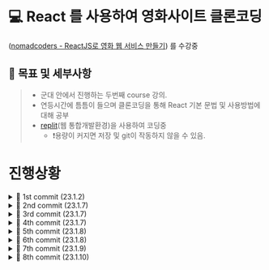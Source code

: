 # 💻 React 를 사용하여 영화사이트 클론코딩
([nomadcoders - ReactJS로 영화 웹 서비스 만들기](https://nomadcoders.co/react-for-beginners/lectures)) 를 수강중

## 🌴 목표 및 세부사항
> - 군대 안에서 진행하는 두번째 course 강의. <br>
> - 연등시간에 틈틈이 들으며 클론코딩을 통해 React 기본 문법 및 사용방법에 대해 공부<br>
> - [replit](https://replit.com/@jeong011010/cloneCodingMovieSite#src)(웹 통합개발환경)을 사용하여 코딩중 <br>
>   - ❗용량이 커지면 저장 및 git이 작동하지 않을 수 있음.<br>


# 진행상황

<details>
  <summary> 🐥 1st commit (23.1.2) </summary>
  
## 참고사항
  
※커밋 없이 진행하려고 했었는데, 중간중간 갈아 엎는 부분이 많아서 결과만 남을까봐.. 과정마다 커밋하기로 하였음.
※12월 부터 진행했던 모든 공부 및 개발 과정을 여기 작성

- npx create-react-app 을 사용하여 새로 react 폴더를 생성하였음.
>실행하기 위해 shell에
>```
>cd my-app
>npm start
>```
>작성 후 작업

## 공부내용

### State
State : 바뀌는 데이터<br>
useState, setState를 사용하여 state를 초기화 및 변경.<br>
```
const [valueName,setValueFunction] = useState(value)
```
위 양식으로 작성하여 state 선언하며, 이후에는 setValueFunction 함수를 이용하여 state값 변경.
```
setValueFunction(value);
```

React에서 지원하는 useState는 **UI 업데이트시 변경 부분만 자동으로 리렌더링됨** <br><br>

### setState
```
setValueFunction(value+1);
해당 방법 보다는

setValueFunction((value)=>value+1);
해당 방법이 어떤 값을 업데이트 했는지 확실하게 알 수 있음.
```
<br>

### 입력값을 받기(input)

```
onChange={function}
```
input value가 변할 때 마다 함수가 실행됨<br>

변경값 받아올 때
```
const onChange = (e) =>{
  setValueFunction(e.target.value);
}
```
위와 같이 event 함수에서 받아올 수 있다.<br>


## 변환기 프로그램 개발

- 분할 정복 알고리즘과 비슷하게 *component를 나누어 App function에서 합쳐주는 과정* 을 통해 Component의 역할과 사용법 알 수 있었다.
- 자식 component 두개를 만들어 각각 Minutes->Hours, Km->Miles 변환기를 만들었다.
- 위 과정을 통하면 아무리 많은 변환기(함수 및 컴포넌트)가 있어도 코드를 따로 작성하여 관리하고 합쳐줄 수 있다.
- input의 label 의 for 특성을 사용하여 label을 클릭해도 id value가 같은 input이 선택 됨을 알 수 있었다.
- select 및 option 을 사용하여 onChange 함수를 적용할 수 있으며, 응용하여 component를 선택하게 할 수 있었다.

<details>
  <summary>🍇 app.jsx 코드</summary>
 
```js
import { useState } from 'react';
import './App.css'

function MinutesToHours() {
  const [amount, setAmount] = useState(0);
  const [inverted, setInverted] = useState(false);
  const onChange = (e) => {
    setAmount(e.target.value);
  };
  const reset = () => setAmount(0);
  const onInvert = () => {
    reset();
    setInverted((current) => !current);
  }
  return (
    <div>
      <div>
        <label htmlFor="minutes">Minutes</label>         <input
          value={inverted ? amount * 60 : amount}
          id="minutes"
          placeholder="Minutes"
          type="number"
          onChange={onChange}
          disabled={inverted}
        />
      </div>
      <div>
        <label htmlFor="hours">Hours</label>         <input
          value={inverted ? amount : Math.round(amount / 60)}
          id="hours"
          placeholder="Hours"
          type="number"
          onChange={onChange}
          disabled={!inverted}
        />
      </div>
      <button onClick={reset}>Reset</button>
      <button onClick={onInvert}>
        {inverted ? "Turn back" : "Invert"}
      </button>
    </div>
  )
}
function KmToMiles() {
  const [amount, setAmount] = useState(0);
  const [inverted, setInverted] = useState(false);
  const onChange = (e) => {
    setAmount(e.target.value);
  };
  const reset = () => setAmount(0);
  const onInvert = () => {
    reset();
    setInverted((current) => !current);
  }
  return (
    <div>
      <div>
        <label htmlFor="Km">Km</label>
        <input
          value={inverted ? amount * 1.609 : amount}
          id="Km"
          placeholder="Km"
          type="number"
          onChange={onChange}
          disabled={inverted}
        />
      </div>
      <div>
        <label htmlFor="Miles">Miles</label>         <input
          value={inverted ? amount : (amount / 1.609).toFixed(5)}
          id="Miles"
          placeholder="Miles"
          type="number"
          onChange={onChange}
          disabled={!inverted}
        />
      </div>
      <button onClick={reset}>Reset</button>
      <button onClick={onInvert}>
        {inverted ? "Turn back" : "Invert"}
      </button>
    </div>
  )
}


export default function App() {
  const [index, setIndex] = useState("0");
  const onSelect = (e) => {
    setIndex(e.target.value);
  }
  return (
    <div>
      <h1>Super Converter</h1>
      <select value={index} onChange={onSelect}>
        <option value="0">Minutes & Hours</option>
        <option value="1">Km & Miles</option>
      </select>
      {index === "0" ? <MinutesToHours/> : null}
      {index === "1" ? <KmToMiles/> : null}
      
    </div>
  )
}
```
</details>
</details>

<details>
  <summary> 🐥 2nd commit (23.1.7) </summary>
  
## 참고사항
  
※없음

## 공부내용

### Props
Props : function에 각각 전해줄 수 있는 인자<br>
C 함수의 매개변수와 같은 느낌이다.<br><br>

하나의 function을 복붙해서 수정하여 사용하면 비효율적이기 때문에, function 하나만 정의 해둔 뒤 바뀌는 값만 props로 넘겨주고 호출하는 형식으로 사용한다. <br><br>
```
function f({propsName}) {
  return <button>{propsName}</button>
}
```
위 양식으로 props를 받을 수 있다.<br>
```
<f propsName="버튼"/>
```
위 양식으로 props를 전달하여 함수를 호출할 수 있다.

## 예제 실습

<details>
  <summary>🍇 app.jsx 코드</summary>
 
```js
import { useState } from 'react';
import './App.css'


function Btn({ text, onClick }) {
  return <button
    onClick={onClick}
    style={{
      backgroundColor: "tomato",
      color: "white",
      padding: "10px 20px",
      border: 0,
      borderRadius: 10.
    }}>{text}</button>
}

function ConfirmBtn() {
  return <button>Confirm</button>
}

export default function App() {

  const [value, setValue] = useState("");
  const changeValue = () => setValue("Revert Changes");
  return (
    <div>
      <Btn text={value} onClick={changeValue} />
      <Btn text="Continue" />
    </div>
  );
}
```
</details>
</details>

<details>
  <summary> 🐥 3rd commit (23.1.7) </summary>
  
## 참고사항
  
※ npx create-react-app 을 사용하기 위해 이전 파일을 전부 삭제 후, my-app 폴더에 생성하였다.<br>

- 앞으로 react를 실행시키기 위해 Shell 창에
```
cd my-app
npm start
```
- 를 작성해준다.
  - 아마 추후에 자동으로 실행되게 만들것이다.

## 공부내용

없음

</details>

<details>
  <summary> 🐥 4th commit (23.1.7) </summary>
  
## 참고사항
  
※ <br>

## 공부내용

- js 파일을 만들어 prop 기능을 사용해봤다.
- 해당 과정에서 CSS를 prop 할 때 **CSS Module** 이라는 것을 사용했다.

*CSS Module* 이란 
- CSS 파일 확장자명을 "module.css"로 작성하며
- 리액트 컴포넌트 파일에서 해당 CSS를 불러올 때 클래스 이름이 전부 고유해진다.
- 클래스 이름에 대하여 고유한 이름들이 만들어져 실수로 CSS 클래스명이 중복될 일이 없다.
<br>

```js
import styles from "./Button.module.css";

function Button() {
  return <button className={styles.Button}>{buttonName}</button>
}
```

- 위와 같이 import로 불러온 styles 객체 안의 값을 참조하여 불러온다.

- **button.Button_btn__F4YlC 와 같이 랜덤한 값으로 styles 이름이 생성되어 중복될 일이 전혀 없다.**

## 예제 실습

<details>
  <summary>🍇 App.js 코드</summary>
 
```js
import Button from "./Button"
import styles from "./App.module.css"

function App() {
  return (
    <div>
      <h1 className={styles.title}>Welcome back!</h1>
      <Button text="b1"/>
    </div>
  );
}

export default App;

```
</details>

<details>
  <summary>🍇 App.module.css 코드</summary>
 
```css
.title{
  font-family: -apple-system, BlinkMacSystemFont, 'Segoe UI', Roboto, Oxygen, Ubuntu, Cantarell, "Open Sans", "Helvetica Neue", sans-serif;
  font-size: 18px;
}

```
</details>

</details>

<details>
  <summary> 🐥 5th commit (23.1.8) </summary>
  
## 참고사항
  
<br>

## 공부내용

**useEffect** <br>
- useEffect: 컴포넌트가 렌더링 될 때마다 특정 작업을 실행할 수 있도록 하는 Hook
<br>
기본 형태<br>

```js
useEffect(function,deps)
```
<br>

```js
useEffect(function)
```
리렌더링 될 때 마다 function 실행
<br>
```js
useEffect(function,[])
```
deps에 []를 넣을 시, 가장 처음 렌더링 될 때 한번만 실행
<br>
```js 
useEffect(function,[name])
```
name 값이 업데이트 될 때 실행<br>
*배열 안에 ','를 통해 여러개의 값을 넣을 수 있음* <br><br>

---------

**clean up** <br>
- clean up: useEffect를 통해 생성된 컴포넌트가 파괴될 때 실행되는 함수
<br>
useEffect 속 function에서 **return** 을 통해 컴포넌트를 **destroy** 시킬 수 있다.
<br>

## 예제 실습

<details>
  <summary>🍇 UseEffect - App.js 코드</summary>
 
```js
import {useState, useEffect} from "react";

function App() {
  const [counter,SetValue] = useState(0);
  const [keyword, setKeyword] = useState("");
  const onClick = () => SetValue((prev) => prev+1);
  const onChange = (e) => setKeyword(e.target.value);
  useEffect(()=>{console.log("I run only once.")},[]);
  useEffect(()=>{console.log("I run when 'keyword' changes.")},[keyword]);
  useEffect(()=>{console.log("I run when 'counter' changes.")}, [counter]);
  useEffect(()=>{console.log("I run when keyword & counter change")},[keyword, counter]);
  
  return (
    <div>
      <input
        value={keyword}
        onChange={onChange}
        type="text"
        placeholder="Search"/>
      <h1>{counter}</h1>
      <button onClick={onClick}>Click me</button>
    </div>
  );
}

export default App;

```
</details>

<details>
  <summary>🍇 cleanUp - App.js코드</summary>
 
```js
import {useState, useEffect} from "react";

function Hello() {
  useEffect(()=> {
    console.log("created :)");
    return () => console.log("destroyed :(");
  }, []);
  return <h1>Hello</h1>;
}

function App() {
  const [showing, setShowing] = useState(false);
  const onClick = () => setShowing((prev) => !prev);
  
  
  return (
    <div>
      
      {showing?<Hello/>:null}
      <button onClick={onClick}>{showing?"Hide":"Show"}</button>
    </div>
  );
}

export default App;

```
</details>
</details>


<details>
  <summary> 🐥 6th commit (23.1.8) </summary>
  
## 참고사항
  
<br>

## 공부내용

### 📝 ToDo list 제작

- toDo 입력을 위한 toDo useState
- toDo 들을 저장하기 위한 toDos useState
- **toDos 에 이전 값에 현재 toDo 값을 더해주는 함수**
  - ```setToDos((currentArray) => [toDo, ...currentArray]);```
  - ...currentArray => 이전 ToDos의 값들

<br>

**map** <br>
value와 index를 인자로 받아 자동으로 for문을 돌려 값을 빼도록 해주는 함수
```js
[].map((item, index)=> {function})
```
- item : 배열 값 이름
- index : 배열안의 인덱스

## 예제 실습

<details>
  <summary>🍇 App.js 코드</summary>
 
```js
import {useState, useEffect} from "react";

function App() {
  const [toDo, setToDo] = useState("");
  const [toDos, setToDos] = useState([]);
  const onChange = (e) => setToDo(e.target.value);
  const onSubmit = (e) => {
    e.preventDefault();
    if (toDo === ""){
      return;
    }
    setToDos((currentArray) => [toDo, ...currentArray]); // toDos의 값을 가져 오기 위한 인수 (currentArray), ...currentArray = toDos의 값들
    setToDo("");
  }
  return (
    <div>
      <h1>My To Dos ({toDos.length})</h1>
      <form>
        <input
          onChange={onChange}
          value={toDo}
          type="text"
          placeholder="Write your to do..."
          />
        <button onClick={onSubmit}>Add To Do</button>
      </form>
      <hr />
      <ul>
        {toDos.map((item, index)=>(<li key={index}>{item}</li>))}
      </ul>
    </div>
  );
}

export default App;

```
</details>

</details>

<details>
  <summary> 🐥 7th commit (23.1.9) </summary>
  
## 참고사항
  
※ 외출 나갔다와서 졸려서 얼마 못함<br>

- fetch 함수가 'TypeError: Failed to fetch' 에러가 나서 실습 결과를 못본 상황이긴 함.
- 아마 replit 쪽에서 fetch가 에러난것 같긴 한데 잘 모르겠다~

## 공부내용

💰 Coin Tracker 제작<br>

## 예제 실습

<details>
  <summary>🍇 App.js 코드</summary>
 
```js
import {useState, useEffect} from "react";

function App() {
  const [loading, setLoading]=useState(true);
  const [coins, setCoins] = useState([]);
  useEffect(()=>{
    fetch("https://api.coinpaprika.com/v1/tickers")
    .then((response) => response.json())
    .then((json)=>{
      setCoins(json);
      setLoading(false);
    });
  }, []);
  return(
    <div>
      <h1>The Coins! ({coins.length})</h1>
      {loading?<strong>Loading...</strong>:null}
      <select>
        {coins.map((coin)=> (
          <option>
            {coin.name} ({coin.symbol}): ${coin.quotes.USD.price} USD
          </option>
        ))}
      </select>
    </div>
  );
}

export default App;

```
</details>

</details>

<details>
  <summary> 🐥 8th commit (23.1.10) </summary>
  
## 참고사항
  
※ 마지막에 갑자기 replit이 장고가 났는지 webview가 안나와서 잘 되는지 확인은 못했는데 아마 잘 될거임 ㅋㅋㅋ<br>

## 공부내용

**async, await** <br>
를 배웠지만 해당 내용을 이해하기 위해 필요한 개념이 있었다.<br><br>

---

### 비동기 작업
해당 [velog](https://springfall.cc/post/7)의 도움을 받아 쉽게 이해할 수 있었다. (꾸벅)<br><br>
비동기 작업이란 동기 작업의 반대되는 것으로,<br>
각각의 비동기 작업들이 같은 시간에 시작하여 다른 시간에 끝나는 경우를 뜻한다고 볼 수 있다.<br>
즉, **동시에 여러작업을 수행할 수 있으나, 무엇이 먼저 완료될 지 보장할 수 없다**는 특징을 가지고 있다.<br><br>

**promise와 then**<br>
promise란 비동기 작업을 쉽게 관리할 수 있는 함수이다.<br>
```
const promise = new Promise((resolve, reject) => {});
```
위와 같이 작성하여 promise 객체를 생성한다.<br>
- **resolve** 호출 시 비동기 작업이 **성공**했다는 뜻.
- **reject** 호출 시 비동기 작업이 **실패**했다는 뜻.
<br><br>
**then** 메소드<br>
  : 해당 Promise가 성공했을 때의 동작을 지정한다.<br>
  **catch** 메소드<br>
  : 해당 Promise가 실패했을 때의 동작을 지정한다.<br><br>

그래서 이번 실습에서 api를 Loading 후 가져오는 작업이 비동기 작업에 해당하므로, then을 사용하였다.<br><br>

---

다시 돌아와서, <br>
**async와 await**<br>

async란
- async는 promise 함수를 더욱 간단하게 줄여 사용할 수 있는 함수이다.
- 함수에 async 키워드를 붙이고 선언하면 promise 함수처럼 동작한다는 놀라운 사실!!!
- async 함수의 리턴 값은 무조건 Promise다.
<br>
await란
- Promise가 성공하든 실패하든 끝날 때 까지 기다린 뒤 실행하는 함수이다.
- async 함수 내부에서만 사용할 수 있다.


## 예제 실습

<details>
  <summary>🍇 App.js 코드</summary>
 
```js
import {useState, useEffect} from "react"

function App(){
  const[loading, setLoading] = useState(true);
  const[movies,setMovies]=useState([]);
  const getMovies = async ()=>{
    const json = await(await fetch(
      `https://yts.mx/api/v2/list_movies.json?minimum_rating=8.8&sort_by=year` 
    )).json();
    setMovies(json.data.movies);
    setLoading(false);
  }
  useEffect(()=>{
    getMovies();
  },[]);
  console.log(movies);
  return(
    <div>
      {loading ? <h1>Loading...</h1>: <div>{movies.map(movie => <div key={movie.id}>
        <img src={movie.medium_cover_image}
        <h2>{movie.title}</h2>
        <p>{movie.summary}</p>
        <ul>
          {movie.genres.map((g)=>(
          <li key={g}>{g}</li>
          ))}
        </ul>
      </div>)}</div>}
    </div>
  );
}

export default App;
```
</details>

</details>

<!--
<details>
  <summary> 🐥 th commit (23..) </summary>
  
## 참고사항
  
※ <br>

## 공부내용

※ <br>

## 예제 실습

<details>
  <summary>🍇  코드</summary>
 
```js

```
</details>

</details>
-->
